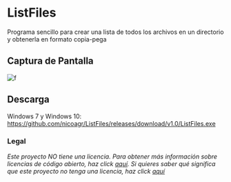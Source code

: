 # ListFiles
Programa sencillo para crear una lista de todos los archivos en un directorio y obtenerla en formato copia-pega
## Captura de Pantalla
![f](https://i.imgur.com/dAPaHkm.png)
## Descarga
Windows 7 y Windows 10: https://github.com/nicoagr/ListFiles/releases/download/v1.0/ListFiles.exe
### Legal
*Este proyecto NO tiene una licencia. Para obtener más información sobre licencias de código abierto, haz click [aquí](https://opensource.org/faq). Si quieres saber qué significa que este proyecto no tenga una licencia, haz click [aquí](https://choosealicense.com/no-permission/)*
